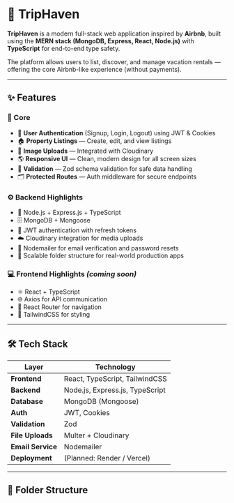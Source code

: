 # 🏡 TripHaven

**TripHaven** is a modern full-stack web application inspired by **Airbnb**, built using the **MERN stack (MongoDB, Express, React, Node.js)** with **TypeScript** for end-to-end type safety.

The platform allows users to list, discover, and manage vacation rentals — offering the core Airbnb-like experience (without payments).

---

## ✨ Features

### 🧭 Core
- 🔐 **User Authentication** (Signup, Login, Logout) using JWT & Cookies  
- 🏠 **Property Listings** — Create, edit, and view listings  
- 📸 **Image Uploads** — Integrated with Cloudinary  
- 🌎 **Responsive UI** — Clean, modern design for all screen sizes  
- 💬 **Validation** — Zod schema validation for safe data handling  
- 🗂️ **Protected Routes** — Auth middleware for secure endpoints  

### ⚙️ Backend Highlights
- 🧱 Node.js + Express.js + TypeScript  
- 🗄️ MongoDB + Mongoose  
- 🔑 JWT authentication with refresh tokens  
- ☁️ Cloudinary integration for media uploads  
- 🧾 Nodemailer for email verification and password resets  
- 🧰 Scalable folder structure for real-world production apps  

### 💻 Frontend Highlights *(coming soon)*
- ⚛️ React + TypeScript  
- 🌐 Axios for API communication  
- 🧭 React Router for navigation  
- 💅 TailwindCSS for styling  

---

## 🛠️ Tech Stack

| Layer | Technology |
|-------|-------------|
| **Frontend** | React, TypeScript, TailwindCSS |
| **Backend** | Node.js, Express.js, TypeScript |
| **Database** | MongoDB (Mongoose) |
| **Auth** | JWT, Cookies |
| **Validation** | Zod |
| **File Uploads** | Multer + Cloudinary |
| **Email Service** | Nodemailer |
| **Deployment** | (Planned: Render / Vercel) |

---

## 📁 Folder Structure

